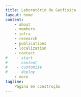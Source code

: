 ```yaml
---
title: Laboratório de Geofísica
layout: home
content:
    - about
    - members
    - infra
    - research
    - publications
    - localization
    - contact
#    - start
#    - content
#    - customize
#    - deploy
    - more
tagline:
    Página em construção
---
```

